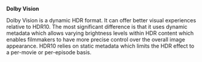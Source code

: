 **Dolby Vision**<br>

Dolby Vision is a dynamic HDR format.
It can offer better visual experiences relative to HDR10. The most significant difference is that it uses dynamic metadata which allows varying brightness levels within HDR content which enables filmmakers to have more precise control over the overall image appearance. HDR10 relies on static metadata which limits the HDR effect to a per-movie or per-episode basis.
